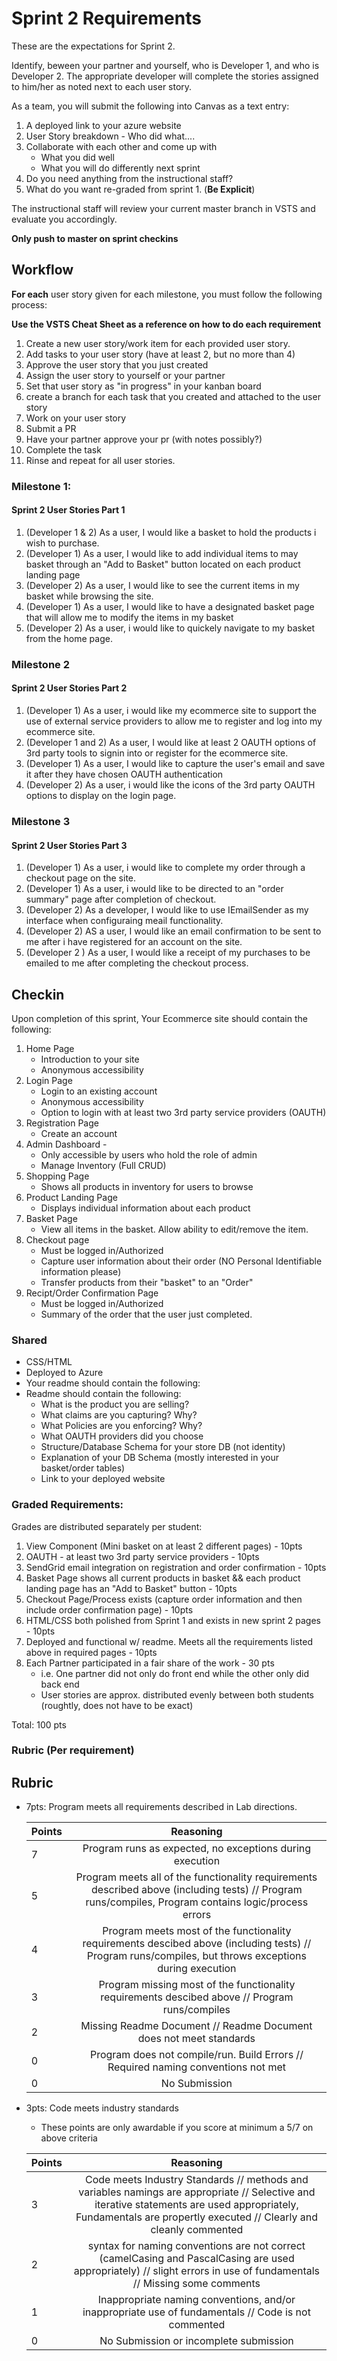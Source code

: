 # Sprint 2 Requirements

These are the expectations for Sprint 2.

Identify, beween your partner and yourself, who is Developer 1, and who is Developer 2. 
The appropriate developer will complete the stories assigned to him/her as noted next to each user story. 

As a team, you will submit the following into Canvas as a text entry:

1. A deployed link to your azure website
2. User Story breakdown - Who did what....
3. Collaborate with each other and come up with 
    - What you did well
    - What you will do differently next sprint
4. Do you need anything from the instructional staff?
5. What do you want re-graded from sprint 1. (**Be Explicit**)

The instructional staff will review your current master branch in VSTS and evaluate you accordingly.

**Only push to master on sprint checkins**

## Workflow
**For each** user story given for each milestone, you must follow the following process:

**Use the VSTS Cheat Sheet as a reference on how to do each requirement**

1. Create a new user story/work item for each provided user story.  
2. Add tasks to your user story (have at least 2, but no more than 4)
3. Approve the user story that you just created
4. Assign the user story to yourself or your partner
5. Set that user story as "in progress" in your kanban board
6. create a branch for each task that you created and attached to the user story
7. Work on your user story
8. Submit a PR
9. Have your partner approve your pr (with notes possibly?)
10. Complete the task
11. Rinse and repeat for all user stories.

### Milestone 1:

#### Sprint 2 User Stories Part 1
1. (Developer 1 & 2) As a user, I would like a basket to hold the products i wish to purchase. 
1. (Developer 1) As a user, I would like to add individual items to may basket through an "Add to Basket" button located on each product landing page 
2. (Developer 2) As a user, I would like to see the current items in my basket while browsing the site. 
3. (Developer 1) As a user, I would like to have a designated basket page that will allow me to modify the items in my basket
4. (Developer 2) As a user, i would like to quickely navigate to my basket from the home page. 


### Milestone 2

#### Sprint 2 User Stories Part 2
1. (Developer 1) As a user, i would like my ecommerce site to support the use of external service providers to allow me to register and log into my ecommerce site. 
1. (Developer 1 and 2) As a user, I would like at least 2 OAUTH options of 3rd party tools to signin into or register for the ecommerce site. 
2. (Developer 1) As a user, I would like to capture the user's email and save it after they have chosen OAUTH authentication 
3. (Developer 2) As a user, i would like the icons of the 3rd party OAUTH options to display on the login page.

### Milestone 3

#### Sprint 2 User Stories Part 3
1. (Developer 1) As a user, i would like to complete my order through a checkout page on the site. 
2. (Developer 1) As a user, i would like to be directed to an "order summary" page after completion of checkout. 
3. (Developer 2) As a developer, I would like to use IEmailSender as my interface when configuraing meail functionality. 
4. (Developer 2) AS a user, I would like an email confirmation to be sent to me after i have registered for an account on the site.
5. (Developer 2 ) As a user, I would like a receipt of my purchases to be emailed to me after completing the checkout process.


## Checkin

Upon completion of this sprint, Your Ecommerce site should contain the following:
1. Home Page
   - Introduction to your site
   - Anonymous accessibility
2. Login Page
   - Login to an existing account
   - Anonymous accessibility
   - Option to login with at least two 3rd party service providers (OAUTH)
3. Registration Page
   - Create an account
4. Admin Dashboard - 
   - Only accessible by users who hold the role of admin
   - Manage Inventory (Full CRUD)
5. Shopping Page
   - Shows all products in inventory for users to browse
6. Product Landing Page
   - Displays individual information about each product
7. Basket Page
   - View all items in the basket. Allow ability to edit/remove the item.
8. Checkout page
   - Must be logged in/Authorized
   - Capture user information about their order (NO Personal Identifiable information please)
   - Transfer products from their "basket" to an "Order"
9. Recipt/Order Confirmation Page
   - Must be logged in/Authorized
   - Summary of the order that the user just completed. 

### Shared
- CSS/HTML
- Deployed to Azure
- Your readme should contain the following:
- Readme should contain the following:
  - What is the product you are selling?
  - What claims are you capturing? Why?
  - What Policies are you enforcing? Why?
  - What OAUTH providers did you choose
  - Structure/Database Schema for your store DB (not identity)
  - Explanation of your DB Schema (mostly interested in your basket/order tables)
  - Link to your deployed website
  

### Graded Requirements:
Grades are distributed separately per student:

1. View Component (Mini basket on at least 2 different pages) - 10pts
2. OAUTH - at least two 3rd party service providers - 10pts
3. SendGrid email integration on registration and order confirmation - 10pts
4. Basket Page shows all current products in basket && each product landing page has an "Add to Basket" button - 10pts
5. Checkout Page/Process exists (capture order information and then include order confirmation page) - 10pts
6. HTML/CSS both polished from Sprint 1 and exists in new sprint 2 pages - 10pts
7. Deployed and functional w/ readme. Meets all the requirements listed above in required pages - 10pts
9. Each Partner participated in a fair share of the work - 30 pts
    - i.e. One partner did not only do front end while the other only did back end
    - User stories are approx. distributed evenly between both students (roughtly, does not have to be exact)
  

Total: 100 pts

### Rubric (Per requirement)
## Rubric
- 7pts: Program meets all requirements described in Lab directions.

	Points  | Reasoning | 
	 ------------ | :-----------: | 
	7       | Program runs as expected, no exceptions during execution |
	5       | Program meets all of the  functionality requirements described above (including tests) // Program runs/compiles, Program contains logic/process errors|
	4       | Program meets most of the functionality requirements descibed above (including tests)  // Program runs/compiles, but throws exceptions during execution |
	3       | Program missing most of the functionality requirements descibed above // Program runs/compiles |
	2       | Missing Readme Document // Readme Document does not meet standards |
	0       | Program does not compile/run. Build Errors // Required naming conventions not met |
	0       | No Submission |

- 3pts: Code meets industry standards
	- These points are only awardable if you score at minimum a 5/7 on above criteria

	Points  | Reasoning | 
	 ------------ | :-----------: | 
	3       | Code meets Industry Standards // methods and variables namings are appropriate // Selective and iterative statements are used appropriately, Fundamentals are propertly executed // Clearly and cleanly commented |
	2       | syntax for naming conventions are not correct (camelCasing and PascalCasing are used appropriately) // slight errors in use of fundamentals // Missing some comments |
	1       | Inappropriate naming conventions, and/or inappropriate use of fundamentals // Code is not commented  |
	0       | No Submission or incomplete submission |



